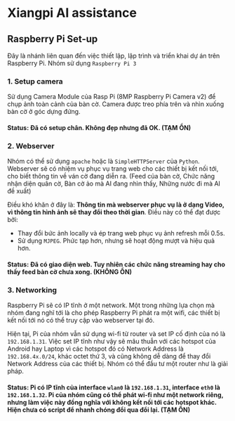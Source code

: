 # Xiangpi AI assistance
## Raspberry Pi Set-up

Đây là nhánh liên quan đến việc thiết lập, lập trình và triển khai dự án trên Raspberry Pi. 
Nhóm sử dụng `Raspberry Pi 3`

### 1. Setup camera
Sử dụng Camera Module của Rasp Pi (8MP Raspberry Pi Camera v2) để chụp ảnh toàn cảnh của bàn cờ.
Camera được treo phía trên và nhìn xuống bàn cờ ở góc dựng đứng.

#### Status: Đã có setup chân. Không đẹp nhưng đã OK. (TẠM ỔN)

### 2. Webserver
Nhóm có thể sử dụng `apache` hoặc là `SimpleHTTPServer` của `Python`.
Webserver sẽ có nhiệm vụ phục vụ trang web cho các thiết bị kết nối tới, cho biết thông tin về ván cờ đang diễn ra. (Feed của bàn cờ, Chức năng nhận diện quân cờ, Bàn cờ ảo mà AI đang nhìn thấy, Những nước đi mà AI đề xuất)

Điều khó khăn ở đây là: **Thông tin mà webserver phục vụ là ở dạng Video, vì thông tin hình ảnh sẽ thay đổi theo thời gian**.
Điều này có thể đạt được bởi:
- Thay đổi bức ảnh locally và ép trang web phục vụ ảnh refresh mỗi 0.5s.
- Sử dụng `MJPEG`. Phức tạp hơn, nhưng sẽ hoạt động mượt và hiệu quả hơn.

#### Status: Đã có giao diện web. Tuy nhiên các chức năng streaming hay cho thấy feed bàn cờ chưa xong. (KHÔNG ỔN)

### 3. Networking
Raspberry Pi sẽ có IP tĩnh ở một network. Một trong những lựa chọn mà nhóm đang nghĩ tới là cho phép Raspberry Pi phát ra một wifi, các thiết bị kết nối tới nó có thể truy cập vào webserver tại đó.

Hiện tại, Pi của nhóm vẫn sử dụng wi-fi từ router và set IP cố định của nó là `192.168.1.31`. Việc set IP tĩnh như vậy sẽ mâu thuẫn với các hotspot của Android hay Laptop vì các hotspot đó có Network Address là `192.168.4x.0/24`, khác octet thứ 3, và cũng không dễ dàng để thay đổi Network Address của các thiết bị. Nhóm có thể đầu tư một router như là giải pháp.

#### Status: Pi có IP tĩnh của interface `wlan0` là `192.168.1.31`, interface `eth0` là `192.168.1.32`. Pi của nhóm cũng có thể phát wi-fi như một network riêng, nhưng làm việc này đồng nghĩa với không kết nối tới các hotspot khác. Hiện chưa có script để nhanh chóng đổi qua đổi lại. (TẠM ỔN)
